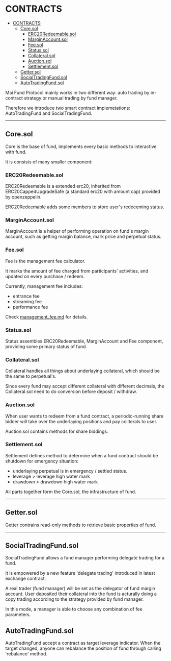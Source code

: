 # CONTRACTS

- [CONTRACTS](#contracts)
  - [Core.sol](#coresol)
    - [ERC20Redeemable.sol](#erc20redeemablesol)
    - [MarginAccount.sol](#marginaccountsol)
    - [Fee.sol](#feesol)
    - [Status.sol](#statussol)
    - [Collateral.sol](#collateralsol)
    - [Auction.sol](#auctionsol)
    - [Settlement.sol](#settlementsol)
  - [Getter.sol](#gettersol)
  - [SocialTradingFund.sol](#socialtradingfundsol)
  - [AutoTradingFund.sol](#autotradingfundsol)


Mai Fund Protocol mainly works in two different way: auto trading by in-contract strategy or manual trading by fund manager.

Therefore we introduce two smart contract implemetations: AutoTradingFund and SocialTradingFund.


-----

## Core.sol

Core is the base of fund, implements every basic methods to interactive with fund.

It is consists of many smaller component:

### ERC20Redeemable.sol

ERC20Redeemable is a extended erc20, inherited from ERC20CappedUpgradeSafe (a standard erc20 with amount cap) provided by openzeppelin.

ERC20Redeemable adds some members to store user's redeeeming status.

### MarginAccount.sol

MarginAccount is a helper of performing operation on fund's margin account, such as getting margin balance, mark price
and perpetual status.

### Fee.sol

Fee is the management fee calculator.

It marks the amount of fee charged from participants' activities, and updated on every purchase / redeem.

Currently, management fee includes:

- entrance fee
- streaming fee
- performance fee

Check [management_fee.md](./fee.md) for details.

### Status.sol

Status assembles ERC20Redeemable, MarginAccount and Fee component, providing some primary status of fund.

### Collateral.sol

Collateral handles all things about underlaying collateral, which should be the same to perpetual's.

Since every fund may accept different collateral with different decimals, the Collateral.sol need to do conversion before deposit / withdraw.

### Auction.sol

When user wants to redeem from a fund contract, a periodic-running share bidder will take over the underlaying positions and pay collterals to user.

Auction.sol contains methods for share biddings.

### Settlement.sol

Settlement defines method to determine when a fund contract should be shutdown for emergency situation:

- underlaying perpetual is in emergency / settled status.
- leverage > leverage high water mark
- drawdown > drawdown high water mark


All parts together form the Core.sol, the infrastructure of fund.

-----

## Getter.sol

Getter contrains read-only methods to retrieve basic properties of fund.

-----

## SocialTradingFund.sol

SocialTradingFund allows a fund manager performing delegate trading for a fund.

It is empowered by a new feature 'delegate trading' introduced in latest exchange contract.

A real trader (fund manager) will be set as the delegator of fund margin account. User deposited their collateral into the fund is acturally doing a copy trading according to the strategy provided by fund manager.

In this mode, a manager is able to choose any combination of fee parameters.

## AutoTradingFund.sol

AutoTradingFund accept a contract as target leverage indicator. When the target changed, anyone can rebalance the position of fund through calling 'rebalance' method.
